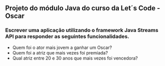 ## Projeto do módulo Java do curso da Let´s Code - Oscar
### Escrever uma aplicação utilizando o framework Java Streams API para responder as seguintes funcionalidades.

* Quem foi o ator mais jovem a ganhar um Oscar?
* Quem foi a atriz que mais vezes foi premiada?
* Qual atriz entre 20 e 30 anos que mais vezes foi vencedora?
